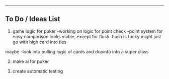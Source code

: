 ------------------------------------------------------------------------
To Do / Ideas List
-----------------------------------------------------------------------

1. game logic for poker
        -working on logic for point check
        -point system for easy comparison looks viable, except for flush. flush is fucky might just go with high card into ties
        

maybe
-look into pulling logic of cards and dupinfo into a super class

2. make ai for poker

3. create automatic testing